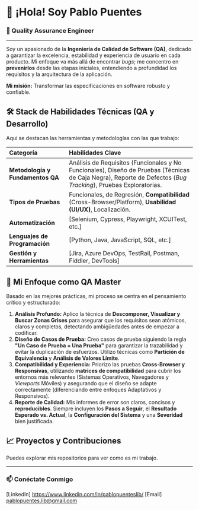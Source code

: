 # 👋 ¡Hola! Soy Pablo Puentes

### 🔎 Quality Assurance Engineer

---

Soy un apasionado de la **Ingeniería de Calidad de Software (QA)**, dedicado a garantizar la excelencia, estabilidad y experiencia de usuario en cada producto. Mi enfoque va más allá de encontrar *bugs*; me concentro en **prevenirlos** desde las etapas iniciales, entendiendo a profundidad los requisitos y la arquitectura de la aplicación.

**Mi misión:** Transformar las especificaciones en software robusto y confiable.

## 🛠️ Stack de Habilidades Técnicas (QA y Desarrollo)

Aquí se destacan las herramientas y metodologías con las que trabajo:

| Categoría | Habilidades Clave |
| :--- | :--- |
| **Metodología y Fundamentos QA** | Análisis de Requisitos (Funcionales y No Funcionales), Diseño de Pruebas (Técnicas de Caja Negra), Reporte de Defectos (*Bug Tracking*), Pruebas Exploratorias. |
| **Tipos de Pruebas** | Funcionales, de Regresión, **Compatibilidad** (Cross-Browser/Platform), **Usabilidad (UI/UX)**, Localización. |
| **Automatización** | [Selenium, Cypress, Playwright, XCUITest, etc.] |
| **Lenguajes de Programación** | [Python, Java, JavaScript, SQL, etc.] |
| **Gestión y Herramientas** | [Jira, Azure DevOps, TestRail, Postman, Fiddler, DevTools] |

## 🧠 Mi Enfoque como QA Master

Basado en las mejores prácticas, mi proceso se centra en el pensamiento crítico y estructurado:

1.  **Análisis Profundo:** Aplico la técnica de **Descomponer, Visualizar y Buscar Zonas Grises** para asegurar que los requisitos sean atómicos, claros y completos, detectando ambigüedades antes de empezar a codificar.
2.  **Diseño de Casos de Prueba:** Creo casos de prueba siguiendo la regla **"Un Caso de Prueba = Una Prueba"** para garantizar la trazabilidad y evitar la duplicación de esfuerzos. Utilizo técnicas como **Partición de Equivalencia** y **Análisis de Valores Límite**.
3.  **Compatibilidad y Experiencia:** Priorizo las pruebas **Cross-Browser y Responsivas**, utilizando **matrices de compatibilidad** para cubrir los entornos más relevantes (Sistemas Operativos, Navegadores y *Viewports* Móviles) y asegurando que el diseño se adapte correctamente (diferenciando entre enfoques Adaptativos y Responsivos).
4.  **Reporte de Calidad:** Mis informes de error son claros, concisos y **reproducibles**. Siempre incluyen los **Pasos a Seguir**, el **Resultado Esperado vs. Actual**, la **Configuración del Sistema** y una **Severidad** bien justificada.

## 📈 Proyectos y Contribuciones

Puedes explorar mis repositorios para ver como es mi trabajo.

---

### 📫 Conéctate Conmigo

[LinkedIn] https://www.linkedin.com/in/pablopuenteslib/
[Email] pablopuentes.lib@gmail.com
